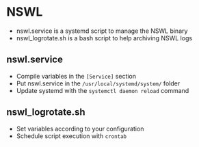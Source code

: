 # NSWL

- nswl.service is a systemd script to manage the NSWL binary
- nswl_logrotate.sh is a bash script to help archiving NSWL logs


## nswl.service

- Compile variables in the `[Service]` section
- Put nswl.service in the `/usr/local/systemd/system/` folder
- Update systemd with the `systemctl daemon reload` command

## nswl_logrotate.sh

- Set variables according to your configuration
- Schedule script execution with `crontab`
